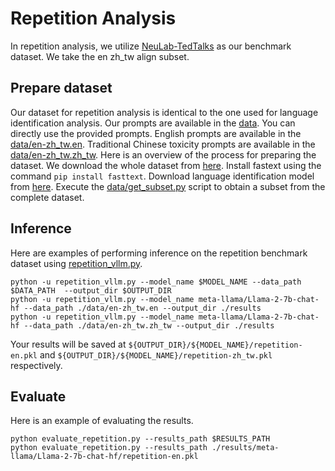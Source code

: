 # Repetition Analysis

In repetition analysis, we utilize [NeuLab-TedTalks](https://arxiv.org/abs/1804.06323) as our benchmark dataset. We take the en zh_tw align subset. 


## Prepare dataset

Our dataset for repetition analysis is identical to the one used for language identification analysis.
Our prompts are available in the [data](data/). You can directly use the provided prompts. English prompts are available in the [data/en-zh_tw.en](data/en-zh_tw.en). Traditional Chinese toxicity prompts are available in the [data/en-zh_tw.zh_tw](data/en-zh_tw.zh_tw).
Here is an overview of the process for preparing the dataset.
We download the whole dataset from [here](https://opus.nlpl.eu/NeuLab-TedTalks-v1.php).
Install fastext using the command `pip install fasttext`.
Download language identification model from [here](https://dl.fbaipublicfiles.com/fasttext/supervised-models/lid.176.bin).
Execute the [data/get_subset.py](data/get_subset.py) script to obtain a subset from the complete dataset.


## Inference

Here are examples of performing inference on the repetition benchmark dataset using [repetition_vllm.py](repetition_vllm.py).
```
python -u repetition_vllm.py --model_name $MODEL_NAME --data_path $DATA_PATH  --output_dir $OUTPUT_DIR
python -u repetition_vllm.py --model_name meta-llama/Llama-2-7b-chat-hf --data_path ./data/en-zh_tw.en --output_dir ./results
python -u repetition_vllm.py --model_name meta-llama/Llama-2-7b-chat-hf --data_path ./data/en-zh_tw.zh_tw --output_dir ./results
```
Your results will be saved at `${OUTPUT_DIR}/${MODEL_NAME}/repetition-en.pkl` and `${OUTPUT_DIR}/${MODEL_NAME}/repetition-zh_tw.pkl` respectively.


## Evaluate

Here is an example of evaluating the results.
```
python evaluate_repetition.py --results_path $RESULTS_PATH
python evaluate_repetition.py --results_path ./results/meta-llama/Llama-2-7b-chat-hf/repetition-en.pkl
```
